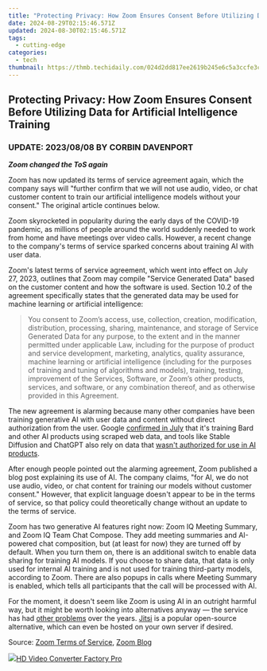 ```yaml
---
title: "Protecting Privacy: How Zoom Ensures Consent Before Utilizing Data for Artificial Intelligence Training"
date: 2024-08-29T02:15:46.571Z
updated: 2024-08-30T02:15:46.571Z
tags:
  - cutting-edge
categories:
  - tech
thumbnail: https://thmb.techidaily.com/024d2dd817ee2619b245e6c5a3ccfe3c6aa8b0c6c91657315d09ce45d229f3c2.jpg
---
```


## Protecting Privacy: How Zoom Ensures Consent Before Utilizing Data for Artificial Intelligence Training

###  UPDATE: 2023/08/08 BY CORBIN DAVENPORT

**_Zoom changed the ToS again_** 

 Zoom has now updated its terms of service agreement again, which the company says will "further confirm that we will not use audio, video, or chat customer content to train our artificial intelligence models without your consent." The original article continues below.

 Zoom skyrocketed in popularity during the early days of the COVID-19 pandemic, as millions of people around the world suddenly needed to work from home and have meetings over video calls. However, a recent change to the company's terms of service sparked concerns about training AI with user data.

 Zoom's latest terms of service agreement, which went into effect on July 27, 2023, outlines that Zoom may compile "Service Generated Data" based on the customer content and how the software is used. Section 10.2 of the agreement specifically states that the generated data may be used for machine learning or artificial intelligence:

> You consent to Zoom’s access, use, collection, creation, modification, distribution, processing, sharing, maintenance, and storage of Service Generated Data for any purpose, to the extent and in the manner permitted under applicable Law, including for the purpose of product and service development, marketing, analytics, quality assurance, machine learning or artificial intelligence (including for the purposes of training and tuning of algorithms and models), training, testing, improvement of the Services, Software, or Zoom’s other products, services, and software, or any combination thereof, and as otherwise provided in this Agreement.

 The new agreement is alarming because many other companies have been training generative AI with user data and content without direct authorization from the user. Google [confirmed in July](https://www.theverge.com/2023/7/5/23784257/google-ai-bard-privacy-policy-train-web-scraping) that it's training Bard and other AI products using scraped web data, and tools like Stable Diffusion and ChatGPT also rely on data that [wasn't authorized for use in AI products](https://www.vulture.com/2023/07/sarah-silverman-openai-chatgpt-lawsuit.html).

 After enough people pointed out the alarming agreement, Zoom published a blog post explaining its use of AI. The company claims, "for AI, we do not use audio, video, or chat content for training our models without customer consent." However, that explicit language doesn't appear to be in the terms of service, so that policy could theoretically change without an update to the terms of service.

 Zoom has two generative AI features right now: Zoom IQ Meeting Summary, and Zoom IQ Team Chat Compose. They add meeting summaries and AI-powered chat composition, but (at least for now) they are turned off by default. When you turn them on, there is an additional switch to enable data sharing for training AI models. If you choose to share data, that data is only used for internal AI training and is not used for training third-party models, according to Zoom. There are also popups in calls where Meeting Summary is enabled, which tells all participants that the call will be processed with AI.

 For the moment, it doesn't seem like Zoom is using AI in an outright harmful way, but it might be worth looking into alternatives anyway — the service has had [other problems](https://www.wired.com/story/zoom-auto-update-mac-flaws/) over the years. [Jitsi](https://meet.jit.si/) is a popular open-source alternative, which can even be hosted on your own server if desired.

 Source: [Zoom Terms of Service](https://explore.zoom.us/en/terms/), [Zoom Blog](https://blog.zoom.us/zooms-term-service-ai/)

<ins class="adsbygoogle"
     style="display:block"
     data-ad-format="autorelaxed"
     data-ad-client="ca-pub-7571918770474297"
     data-ad-slot="1223367746"></ins>



<ins class="adsbygoogle"
     style="display:block"
     data-ad-client="ca-pub-7571918770474297"
     data-ad-slot="8358498916"
     data-ad-format="auto"
     data-full-width-responsive="true"></ins>



<!-- affiliate ads begin -->
<a href="https://secure.2checkout.com/order/checkout.php?PRODS=4537546&QTY=1&AFFILIATE=108875&CART=1"><img src="https://secure.avangate.com/images/merchant/4b0a0290ad7df100b77e86839989a75e/products/7_copy_2_2_hdpro.png" border="0">HD Video Converter Factory Pro</a>
<!-- affiliate ads end -->